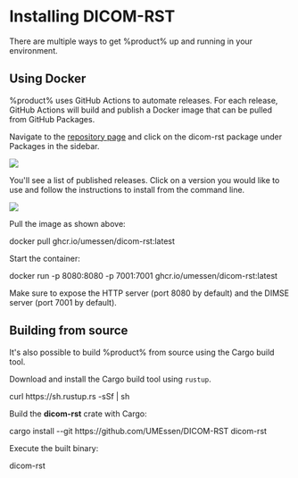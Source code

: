# Installing DICOM-RST

There are multiple ways to get %product% up and running in your environment.

## Using Docker

%product% uses GitHub Actions to automate releases.
For each release, GitHub Actions will build and publish a Docker image that can be pulled from GitHub Packages.


<procedure title="Installing %product% using Docker" id="docker">
<step>
<p>Navigate to the <a href="https://github.com/UMEssen/DICOM-RST">repository page</a> and click on the <control>dicom-rst</control> package under <control>Packages</control> in the sidebar.
</p>
<img src="packages-dark.png" />
</step>

<step>
<p>
You'll see a list of published releases. Click on a version you would like to use and follow the instructions to install from the command line.
</p>
<img src="package-dark.png" />

</step>

<step>
<p>Pull the image as shown above:</p>
<code-block lang="shell">docker pull ghcr.io/umessen/dicom-rst:latest</code-block>
</step>
<step>
<p>Start the container:</p>
<code-block lang="shell">docker run -p 8080:8080 -p 7001:7001 ghcr.io/umessen/dicom-rst:latest</code-block>
<p>Make sure to expose the HTTP server (port 8080 by default) and the DIMSE server (port 7001 by default).</p>
</step>
</procedure>

## Building from source

It's also possible to build %product% from source using the Cargo build tool.

<procedure title="Installing %product% using Cargo" id="cargo">
    <step>
        <p>
            Download and install the Cargo build tool using <code>rustup</code>.
        </p>
        <code-block lang="shell">
        curl https://sh.rustup.rs -sSf | sh
        </code-block>
    </step>
    <step>
        <p>Build the <b>dicom-rst</b> crate with Cargo:</p>
        <code-block lang="shell">cargo install --git https://github.com/UMEssen/DICOM-RST dicom-rst</code-block>
    </step>
    <step>
        <p>Execute the built binary:</p>
        <code-block lang="shell">dicom-rst</code-block>
    </step>
</procedure>

